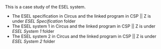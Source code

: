 This is a case study of the ESEL system.

- The ESEL specification in Circus and the linked program in CSP || Z is under *ESEL Specification* folder
- The ESEL system 1 in Circus and the linked program in CSP || Z is under *ESEL System 1* folder
- The ESEL system 2 in Circus and the linked program in CSP || Z is under *ESEL System 2* folder

